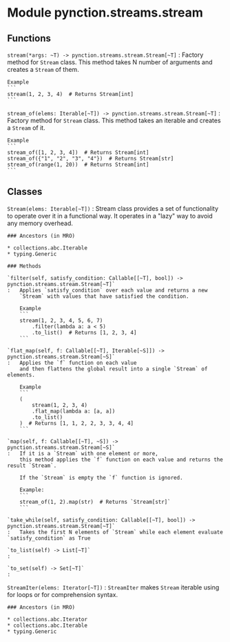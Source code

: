 Module pynction.streams.stream
==============================

Functions
---------


`stream(*args: ~T) ‑> pynction.streams.stream.Stream[~T]`
:   Factory method for `Stream` class.
    This method takes N number of arguments and creates
    a `Stream` of them.

    Example
    ```
    stream(1, 2, 3, 4)  # Returns Stream[int]
    ```


`stream_of(elems: Iterable[~T]) ‑> pynction.streams.stream.Stream[~T]`
:   Factory method for `Stream` class.
    This method takes an iterable and creates a `Stream` of it.

    Example
    ```
    stream_of([1, 2, 3, 4])  # Returns Stream[int]
    stream_of({"1", "2", "3", "4"})  # Returns Stream[str]
    stream_of(range(1, 20))  # Returns Stream[int]
    ```

Classes
-------

`Stream(elems: Iterable[~T])`
:   Stream class provides a set of functionality to operate over it
    in a functional way.
    It operates in a "lazy" way to avoid any memory overhead.

    ### Ancestors (in MRO)

    * collections.abc.Iterable
    * typing.Generic

    ### Methods

    `filter(self, satisfy_condition: Callable[[~T], bool]) ‑> pynction.streams.stream.Stream[~T]`
    :   Applies `satisfy_condition` over each value and returns a new
        `Stream` with values that have satisfied the condition.

        Example
        ```
        stream(1, 2, 3, 4, 5, 6, 7)
            .filter(lambda a: a < 5)
            .to_list()  # Returns [1, 2, 3, 4]
        ```

    `flat_map(self, f: Callable[[~T], Iterable[~S]]) ‑> pynction.streams.stream.Stream[~S]`
    :   Applies the `f` function on each value
        and then flattens the global result into a single `Stream` of elements.

        Example
        ```
        (
            stream(1, 2, 3, 4)
            .flat_map(lambda a: [a, a])
            .to_list()
        )  # Returns [1, 1, 2, 2, 3, 3, 4, 4]
        ```

    `map(self, f: Callable[[~T], ~S]) ‑> pynction.streams.stream.Stream[~S]`
    :   If it is a `Stream` with one element or more,
        this method applies the `f` function on each value and returns the result `Stream`.

        If the `Stream` is empty the `f` function is ignored.

        Example:
        ```
        stream_of(1, 2).map(str)  # Returns `Stream[str]`
        ```

    `take_while(self, satisfy_condition: Callable[[~T], bool]) ‑> pynction.streams.stream.Stream[~T]`
    :   Takes the first N elements of `Stream` while each element evaluate `satisfy_condition` as True

    `to_list(self) ‑> List[~T]`
    :

    `to_set(self) ‑> Set[~T]`
    :

`StreamIter(elems: Iterator[~T])`
:   `StreamIter` makes `Stream` iterable using for loops or
    for comprehension syntax.

    ### Ancestors (in MRO)

    * collections.abc.Iterator
    * collections.abc.Iterable
    * typing.Generic
